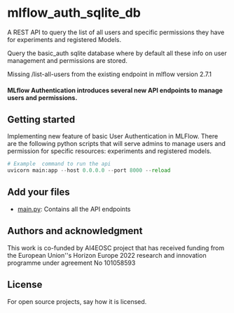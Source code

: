 # mlflow_auth_sqlite_db
A REST API to query the list of all users and specific permissions they have for experiments and registered Models.

Query the basic_auth sqlite database where by default all these info on user management and permissions are stored.

Missing /list-all-users from the existing endpoint in mlflow version 2.7.1

####  MLflow Authentication introduces several new API endpoints to manage users and permissions.

## Getting started

Implementing new feature of basic User Authentication in MLFlow.
There are the following python scripts that will serve admins to manage users and permission for specific resources: experiments and registered models.



```python
# Example  command to run the api
uvicorn main:app --host 0.0.0.0 --port 8000 --reload


```
## Add your files
* [main.py](https://github.com/lisanaberberi/mlflow_auth_sqlite_api/blob/main/main.py): 
Contains all the API endpoints




## Authors and acknowledgment
This work is co-funded by AI4EOSC project that has received funding from the European Union''s Horizon Europe 2022 research and innovation programme under agreement No 101058593

## License
For open source projects, say how it is licensed.
